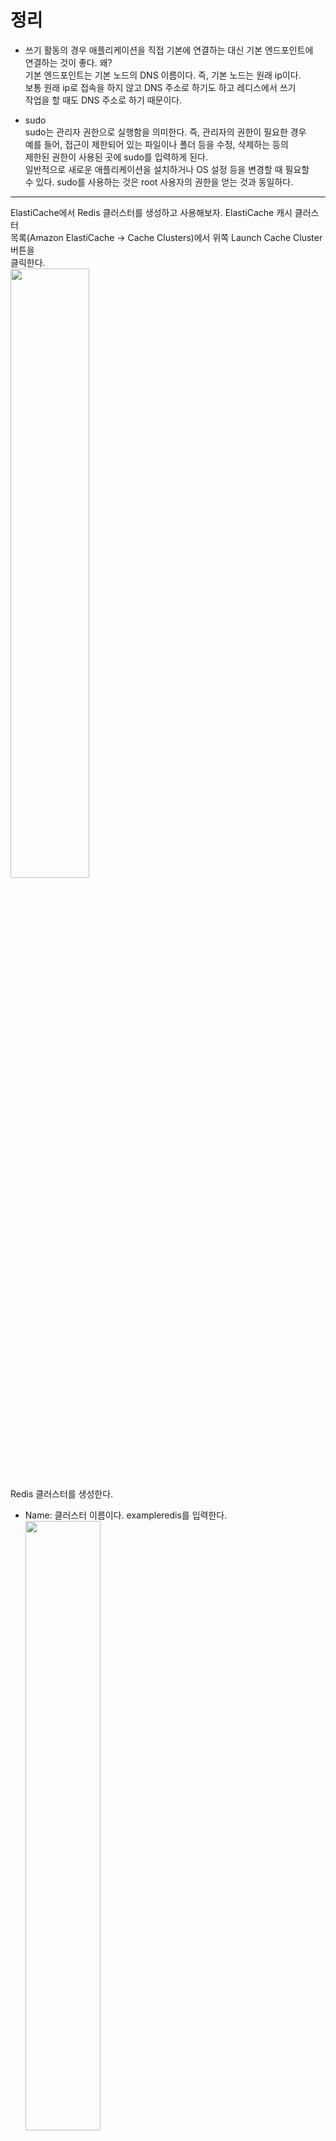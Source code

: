 # 정리  
- 쓰기 활동의 경우 애플리케이션을 직접 기본에 연결하는 대신 기본 엔드포인트에  
연결하는 것이 좋다. 왜?   
기본 엔드포인트는 기본 노드의 DNS 이름이다. 즉, 기본 노드는 원래 ip이다.    
보통 원래 ip로 접속을 하지 않고 DNS 주소로 하기도 하고 레디스에서 쓰기    
작업을 할 때도 DNS 주소로 하기 때문이다.  

- sudo  
sudo는 관리자 권한으로 실행함을 의미한다. 즉, 관리자의 권한이 필요한 경우  
예를 들어, 접근이 제한되어 있는 파일이나 폴더 등을 수정, 삭제하는 등의   
제한된 권한이 사용된 곳에 sudo를 입력하게 된다.    
일반적으로 새로운 애플리케이션을 설치하거나 OS 설정 등을 변경할 때 필요할  
수 있다. sudo를 사용하는 것은 root 사용자의 권한을 얻는 것과 동일하다. 

---

ElastiCache에서 Redis 클러스터를 생성하고 사용해보자. ElastiCache 캐시 클러스터  
목록(Amazon ElastiCache -> Cache Clusters)에서 위쪽 Launch Cache Cluster 버튼을  
클릭한다.   
<img src="https://user-images.githubusercontent.com/33191974/157166885-968819c4-8034-4b5e-b17a-3092db1b4d05.png" width="50%" height="50%"/>      
Redis 클러스터를 생성한다.   
- Name: 클러스터 이름이다. exampleredis를 입력한다.  
  <img src="https://user-images.githubusercontent.com/33191974/157167464-898a2700-a41a-4b89-b8b1-f82a4f9afd8d.png" width="50%" height="50%"/>  
  
- Cache Port: Redis 포트이다. 기본값 그대로 사용한다.   
  <img src="https://user-images.githubusercontent.com/33191974/157167516-0093613d-dd1d-4a6e-836e-d64db354a9c2.png" width="50%" height="50%"/>   
  
- Number of Nodes: 생성할 캐시 노드이다. Redis는 아직까지 클러스터에 캐시 노드를   
추가할 수 없으므로 값을 설정할 수 없다(현재는 안보임).  
- Node Type: 캐시 노드 유형이다. 프리티어에서 무료로 사용할 수 있는 마이크로 캐시  
노드(cache.t2.micro)를 선택한다.   
  <img src="https://user-images.githubusercontent.com/33191974/157167638-8482ee1d-0623-4cf4-aec8-68c7bb5facf9.png" width="50%" height="50%"/>  
  
- Topic for SNS Notification: 알람을 받을 SNS 토픽이다. 여기서는 알람은 받지  
않을 것이므로 Disable Notifications를 선택한다.   
  <img src="https://user-images.githubusercontent.com/33191974/157167755-140b6fee-1ea8-4b03-982c-dc50fb71e616.png" width="50%" height="50%"/>   
  
- S3 Snapshot Location: S3에 저장된 Redis RDB(Redis Database) 파일의 위치이다.   
ElastiCache Redis 클러스터를 생성하면 이 RDB 파일의 내용이 캐시 노드에 복원된다.  
이미 Redis를 사용하고 있다가 ElastiCache로 이전(Migrate)하고 싶을 때 사용한다.   
RDB 파일은 Redis에서 BGSAVE, SAVE 명령으로 생성할 수 있다. 기본값 그대로 비워둔다.  
  <img src="https://user-images.githubusercontent.com/33191974/157168060-14b0b64f-636a-4497-a476-319253712cc9.png" width="50%" height="50%"/>  
  
- Auto Minor Version Upgrade: 자동으로 마이너 버전을 업데이트하는 옵션이다.   
보안패치나 버그가 수정된 버전을 자동으로 업데이트한다. 예를 들면 Redis의 경우  
2.8.6를 사용하고 있는데 2.8.7이 나오면 2.8.7 버전으로 업데이트하게 된다.  
기본값 그대로 사용한다(현재는 안보임).  
- Engine: 사용할 캐시 엔진이다. redis를 선택한다.  
  <img src="https://user-images.githubusercontent.com/33191974/157168487-e9e3d795-d95d-424e-a895-79bc3cb46698.png" width="50%" height="50%"/>  
     
- Engine Version: Redis 버전이다. 기본값 그대로 사용한다.   
  <img src="https://user-images.githubusercontent.com/33191974/157168524-d8d05485-60bf-4110-9c63-12db82016445.png" width="50%" height="50%"/>  
  
- Preferred Zone: 클러스터가 위치할 가용 영역(AZ)이다. 기본값 그대로 사용한다.  
  <img src="https://user-images.githubusercontent.com/33191974/157168655-197129e3-54a9-411c-ba86-f39211db7e37.png" width="50%" height="50%"/>  
     
- Cache Subnet Group: 캐시 노드가 위치할 서브넷이다. 생성한 Subnet Group이 있어  
야 선택할 수 있다(memcached 생성시 사용한 서브넷을 사용한다).  
  <img src="https://user-images.githubusercontent.com/33191974/157168842-c91d6389-81b1-4d92-b361-55d46b251caa.png" width="50%" height="50%"/>   
  
- VPC Security Group: 방화벽 설정인 Security Group이다. 기본값 그대로 사용한다.   
이 Security Group은 나중에 Redis 클러스터 전용으로 따로 생성해야 한다.  
  <img src="https://user-images.githubusercontent.com/33191974/157169013-9588254f-6b63-4185-8e61-eec6e22d7366.png" width="50%" height="50%"/>  
  
- Cache Parameter Group: Redis를 실행할 때 필요한 매개변수 집합이다. 캐시 노드  
생성 후 Cache Parameter Group을 추가할 수 있다(redis.conf 파일을 생성하는 것과  
동일하다). 기본값 그대로 사용한다.   
  <img src="https://user-images.githubusercontent.com/33191974/157169341-68cf1b0e-54aa-42ff-9c0c-8e3cbd0ffc1f.png" width="50%" height="50%"/>   
  
- Maintenance Window: 점검시간이다. 기본값은 No Preference이다. 여기서는 Start  
Time을 Monday, `00:00`, Duration을 1로 설정한다. UTC기준으로 00시 00분에 점검이  
시작되며 시간은 1시간이다. 점검은 Duration에 설정한 시간보다 일찍 끝날 수 있다.   
  <img src="https://user-images.githubusercontent.com/33191974/157169902-8fff1ccf-bb28-4904-8608-ce670cb87739.png" width="50%" height="50%"/>  
   - 이 시간에 Auto Minor Version Upgrade를 설정했다면 Redis 버전 업데이트 또는  
   패치가 적용된다. Redis 버전 업데이트 또는 패치는 필수적인 것(보안 패치)만   
   적용되며 자주 발생하지 않고 몇 달에 한 번 발생한다. Redis 업데이트 또는 패치가  
   적용되는 시간 동안에는 캐시 노드의 실행이 중지된다.  
   - 캐시 노드의 유형을 변경했다면 이 시간에 적용된다. 캐시 노드의 유형을 변경하는  
   동안에는 캐시 노드의 실행이 중지된다.   

> #### Enable Automatic Backups   
> Node Type을 cache.m1.small 이상으로 설정하면 자동 백업 기능을 사용할 수 있다  
> (cache.t1.micro로 설정하면 자동 백업 설정을 사용할 수 없다. 현재는 되는 걸로  
> 확인됨).   
> - Enable Automatic Backups: 자동 백업 기능이다. Yes로 설정하면 설정한 백업  
> 시간에 스냅샷을 생성한다.  
> - Backup Retention Period: 백업 데이터 유지 기간이다. 최대 35일까지 설정할  
> 수 있다. 여기서 지정한 날짜 이전까지 되돌릴 수 있다.   
> - Backup Window: 백업 시간이다. 기본값은 No Preference이다. 설정한 시간에  
> 매일 스냅샷이 생성된다. 설정 가능한 백업시간은 1시간이다.   
>   <img src="https://user-images.githubusercontent.com/33191974/157252114-852ddd40-e17c-49fc-baed-8cd4f49d2225.png" width="50%" height="50%"/>  

지금까지 설정한 내용에 이상이 없는지 확인한다. 이상이 없으면 Launch Cache Cluster  
버튼을 클릭한다.   
  
ElastiCache 캐시 클러스터 목록(Amazon ElastiCache -> Cache Clusters)에서 방금  
설정한 Redis 클러스터가 생성되고 있다. 완전히 생성되기까지 약 5분 정도 소요된다.   
<img src="https://user-images.githubusercontent.com/33191974/157252738-2f87ae72-b9fd-410a-a9ac-9a3156ab86c6.png" width="50%" height="50%"/>  
<img src="https://user-images.githubusercontent.com/33191974/160226053-871c7f6d-6741-4ada-ac3d-3d98f1ac7a63.png" width="50%" height="50%"/> 

아래는 예전 버전  

---
  
Redis 클러스터 생성이 완료되었으면 1 node 링크를 클릭한다(클러스터 모드를  
말하는 듯(하나의 노드로 인식되게하는 것)).  
  
  
캐시 클러스터에 속한 캐시 노드의 목록이 표시된다. Endpoint 부분에 exam  
pleredis-001.jyqn3e.0001.apn2.cache.amazonaws.com처럼 캐시 노드에 접속할 수   
있는 엔드포인트 주소가 표시된다. 이후 이 엔드포인트 주소를 통해 캐시 노드에  
접속하면 된다.  
<img src="https://user-images.githubusercontent.com/33191974/157253967-992bf1c2-2cd8-4112-8dca-451cedc6525f.png" width="50%" height="50%"/>  

---

# 노드 엔드포인트 찾기
클러스터가 사용 가능한 상태이고 사용자가 이 클러스터에 액세스할 수 있는 권  
한을 부여받았다면 Amazon EC2 인스턴스에 로그인하여 클러스터에 연결할 수  
있다. 이를 수행하려면 먼저 엔드포인트를 결정해야 한다.   

## Redis(클러스터 모드 비활성화됨) 클러스터의 엔드포인트 찾기(콘솔)   
Redis(클러스터 모드 비활성화됨) 클러스터에 노드가 하나 뿐이면 노드의 엔드  
포인트가 읽기와 쓰기에 모두 사용된다. 클러스터에 여러 노드가 있는 경우 세  
가지 유형의 엔드포인트(기본 엔드포인트, 리더 엔드포인트 및 노드 엔드포인트  
)가 있다.  
  
기본 엔드포인트는 항상 클러스터의 기본 노드로 확인되는 DNS 이름이다. 기본  
엔드포인트는 읽기 전용 복제본을 기본 역할로 승격하는 것과 같은 클러스터 변  
경의 영향을 받지 않는다. **쓰기 활동의 경우 애플리케이션을 직접 기본에 연결  
하는 대신 기본 엔드포인트에 연결하는 것이 좋다.**     
Redis(클러스터 모드 비활성화됨) 클러스터에서는 모든 쓰기 작업에 기본 엔드  
포인트를 사용한다. 리더 엔드포인트를 사용하여 모든 읽기 전용 복제본 사이  
에 수신 연결을 고르게 분할한다. 읽기 작업에는 개별 노드 엔드 포인트를 사  
용하자.  
  
리더 엔드포인트는 ElastiCache for Redis 클러스터의 모든 읽기 전용 복제본  
간에 엔드포인트에 대한 수신 연결을 고르게 분할한다. 애플리케이션이 연결을   
생성하는 시기 또는 애플리케이션에서 연결을 다시 사용하는 방법과 같은 추가  
요소가 트래픽 분산을 결정한다. 리더 엔드포인트는 복제본이 추가 또는 제거   
되는 클러스터의 변경 사항을 실시간으로 반영한다. ElastiCache for Redis  
클러스터의 여러 읽기 전용 복제본을 다양한 AWS 가용 영역(AZ)에 두어 리더   
엔드포인트의 가용성을 높일 수 있다.   

> #### 참고
> 리더 엔드포인트는 로드 밸런서가 아니다. 라운드 로빈 방식으로 복제본 노드  
> 중 하나의 IP주소로 확인되는 DNS 레코드이다.  

읽기 활동의 경우 애플리케이션은 클러스터의 어떤 노드에도 연결할 수 있다.   
기본 엔드포인트와 달리, 노드 엔드포인트는 특정 엔드포인트로 확인된다. 복제  
본을 추가하거나 삭제하는 것과 같이 클러스터를 변경하면 애플리케이션에서  
노드 엔드포인트를 업데이트해야 한다.  

#### Redis(클러스터 모드 비활성화됨) 클러스터의 엔드포인트를 찾으려면   
1. AWS Management Console에 로그인하고 https://console.aws.amazon.com/  
elasticache/에서 ElastiCache 콘솔을 연다.  
2. 탐색창에서 Redis를 선택한다.  
Redis(클러스터 모드 비활성화됨) 및 Redis(클러스터 모드 활성화됨) 클러스터  
의 목록이 있는 클러스터 화면이 나타난다.   
3. 클러스터의 기본 엔드포인트 또는 리더 엔드포인트를 찾으려면 클러스터   
이름 왼쪽의 상자를 선택한다.  
  <img src="https://user-images.githubusercontent.com/33191974/160225102-d77366be-aa80-4631-bcd8-4cc607b55c74.png" width="50%" height="50%"/>   

클러스터에 노드가 하나 뿐이면 기본 엔드포인트가 없으며 다음 단계에서 계속   
할 수 있다.  
   
4. Redis(클러스터 모드 비활성화됨) 클러스터에 복제본 노드가 있으면 클러스  
터 이름을 선택하여 클러스터의 복제본 노드 엔드포인트를 찾을 수 있다.  
노드 화면에 클러스터의 각 노드, 기본 및 복제본이 엔드포인트와 함께 나열된  
다.   
  <img src="https://user-images.githubusercontent.com/33191974/160225203-a30febb1-58f0-437c-b294-009f6dc05370.png" width="50%" height="50%"/>   
  
5. 엔드포인트를 클립보드에 복사하려면  
   1. 한 번에 하나씩 엔드포인트를 찾고 복사할 엔드포인트를 선택한다.  
   2. 강조 표시한 엔드포인트를 마우스 오른쪽 버튼으로 클릭한 후 컨텍스트  
   메뉴에서 `[copy]`를 선택한다.  
  
## Redis 클러스터 또는 복제 그룹에 연결(Linux)  
이제 필요한 엔드포인트가 있으므로 EC2 인스턴스에 로그인하여 클러스터 또는  
복제 그룹에 연결할 수 있다. 다음 예제에서는 `redis-cli` 유틸리티를 사용  
하여 클러스터에 연결한다. 최신 버전의 redis-cli는 암호화/인증이 활성화된   
클러스터에 연결할 수 있도록 SSL/TLS도 지원한다.  

## redis-cli 다운로드 및 설치   
1. 선택한 연결 유틸리티를 사용하여 Amazon EC2 인스턴스에 연결하자.   
2. 다음 명령을 실행하여 redis-cli 유틸리티를 다운로드하고 설치한다.  
Amazon Linux 2  
```
$ sudo amazon-linux-extras install epel -y
# gcc 컴파일러 설치
$ sudo yum install gcc jemalloc-devel openssl-devel tcl tcl-devel -y  
$ sudo wget http://download.redis.io/redis-stable.tar.gz
$ sudo tar xvzf redis-stable.tar.gz
$ cd redis-stable
# 컴파일
$ make
# redis-cli를 bin에 추가해 어느 위치에서든 사용가능하게 등록한다.  
$ sudo cp src/redis-cli /usr/bin
$ sudo make BUILD_TLS=yes
```
> #### 참고  
> 연결하려는 클러스터가 암호화되지 않은 경우 Build-TLS=yes 옵션이 필요하지  
> 않다.
  
## 클러스터 모드가 비활성화된 암호화되지 않은 클러스터에 연결   
1. 다음 명령을 실행하여 클러스터에 연결하고 `cluster-endpoint` 및 `port
number`를 클러스터의 엔드포인트 및 포트 번호로 바꾼다(Redis의 기본 포트  
는 6379이다).  
```
redis-cli -h [cluster-endpoint] -c -p [port number]
```
> #### 참고  
> 위 명령에서 -c 옵션은 클러스터 모드를 활성화한다.
나타나는 Redis 명령 프롬프트는 다음과 유사하다.  
```
[cluster-endpoint]:port number]
```
2. 이제 Redis 명령을 실행할 수 있다. 리디렉션은 -c 옵션을 사용하여 활성화  
했기 때문에 발생한다.   
```
set x Hi
-> Redirected to slot [16287] located at 172.31.28.122:6379
OK
set y Hello
OK
get y
"Hello"
set x Bye
-> Redirected to slot [8157] located at 172.31.9.201:6379
OK
get z
"Bye"
get x
-> Redirected to slot [16287] located at 172.31.28.122:6379
"Hi"
```










  





























